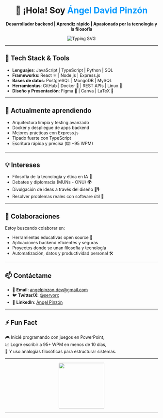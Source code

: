 <!-- README.md -->

<h1 align="center">👋 ¡Hola! Soy <span style="color:#0099ff;">Ángel David Pinzón</span></h1>

<p align="center">
  <strong>Desarrollador backend | Aprendiz rápido | Apasionado por la tecnología y la filosofía</strong>
</p>

<p align="center">
  <img src="https://readme-typing-svg.herokuapp.com?font=Fira+Code&duration=2000&pause=100&color=0099FF&center=true&vCenter=true&width=500&lines=Welcome+to+my+GitHub!;I+love+code+and+problems!;Let's+build+something+great+🚀" alt="Typing SVG" />
</p>

---

<style>
  .emoji-bounce {
    display: inline-block;
    animation: bounce 1.5s infinite;
  }

  @keyframes bounce {
    0%, 100% {
      transform: translateY(0);
    }
    50% {
      transform: translateY(-8px);
    }
  }

  .pulse {
    animation: pulse 2s infinite;
  }

  @keyframes pulse {
    0% {
      transform: scale(1);
    }
    50% {
      transform: scale(1.1);
    }
    100% {
      transform: scale(1);
    }
  }
</style>

## 🚀 <span class="emoji-bounce">Tech Stack & Tools</span>

- **Lenguajes**: JavaScript | TypeScript | Python | SQL  
- **Frameworks**: React ⚛️ | Node.js | Express.js  
- **Bases de datos**: PostgreSQL | MongoDB | MySQL  
- **Herramientas**: GitHub | Docker 🐳 | REST APIs | Linux 🐧  
- **Diseño y Presentación**: Figma 🎨 | Canva | LaTeX 📄  

---

## 🌱 <span class="pulse">Actualmente aprendiendo</span>

- Arquitectura limpia y testing avanzado  
- Docker y despliegue de apps backend  
- Mejores prácticas con Express.js  
- Tipado fuerte con TypeScript  
- Escritura rápida y precisa (⌨️ +95 WPM)

---

## 💡 Intereses

- Filosofía de la tecnología y ética en IA 🤖  
- Debates y diplomacia (MUNs - ONU) 🌍  
- Divulgación de ideas a través del diseño 🧠🎙️  
- Resolver problemas reales con software útil 🧩

---

## 🤝 Colaboraciones

Estoy buscando colaborar en:

- Herramientas educativas open source 📘  
- Aplicaciones backend eficientes y seguras  
- Proyectos donde se unan filosofía y tecnología  
- Automatización, datos y productividad personal 🛠️

---

## 📫 Contáctame

- 📧 **Email**: angelpinzon.dev@gmail.com  
- 🐦 **Twitter/X**: [@servorx](https://twitter.com/servorx)  
- 💼 **LinkedIn**: [Ángel Pinzón](https://linkedin.com/in/angelpinzondev)  

---

## ⚡ Fun Fact

🎮 Inicié programando con juegos en PowerPoint,  
📈 Logré escribir a 95+ WPM en menos de 10 días,  
🧠 Y uso analogías filosóficas para estructurar sistemas.

---

<p align="center">
  <img src="https://media.giphy.com/media/QssGEmpkyEOhBCb7e1/giphy.gif" width="150" />
</p>

---

<!---
servorx/servorx is a ✨ special ✨ repository because its `README.md` (this file) appears on your GitHub profile.
You can click the Preview link to take a look at your changes.
--->
